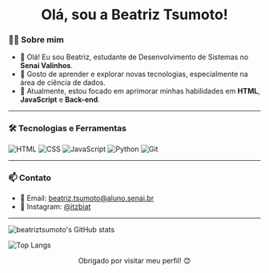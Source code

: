 <h1 align="center"> Olá, sou a Beatriz Tsumoto!</h1>


### 👨‍💻 Sobre mim

- 🚀 Olá! Eu sou Beatriz, estudante de Desenvolvimento de Sistemas no **Senai Valinhos**. 
- 📖 Gosto de aprender e explorar novas tecnologias, especialmente na área de ciência de dados.
- 🌱 Atualmente, estou focado em aprimorar minhas habilidades em **HTML**, **JavaScript** e **Back-end**. 


---

### 🛠️ Tecnologias e Ferramentas

![HTML](https://img.shields.io/badge/HTML-E34F26?style=flat&logo=html&logoColor=white)
![CSS](https://img.shields.io/badge/CSS-1572B6?style=flat&logo=css&logoColor=white)
![JavaScript](https://img.shields.io/badge/JavaScript-F7DF1E?style=flat&logo=javascript&logoColor=black)
![Python](https://img.shields.io/badge/Python-3776AB?style=flat&logo=python&logoColor=white)
![Git](https://img.shields.io/badge/Git-F05032?style=flat&logo=git&logoColor=white)

---



### 📫 Contato

- 📧 Email: [beatriz.tsumoto@aluno.senai.br](mailto:seuemail@email.com)
- 📱 Instagram: [@itzbiat](https://www.instagram.com/itzbiat/?next=%2F)

---

![beatriztsumoto's GitHub stats](https://github-readme-stats.vercel.app/api?username=beatriztsumoto&show_icons=true&theme=dark)

![Top Langs](https://github-readme-stats.vercel.app/api/top-langs/?username=beatriztsumoto&layout=compact&theme=dark)

<p align="center">
  Obrigado por visitar meu perfil! 😊
</p>

